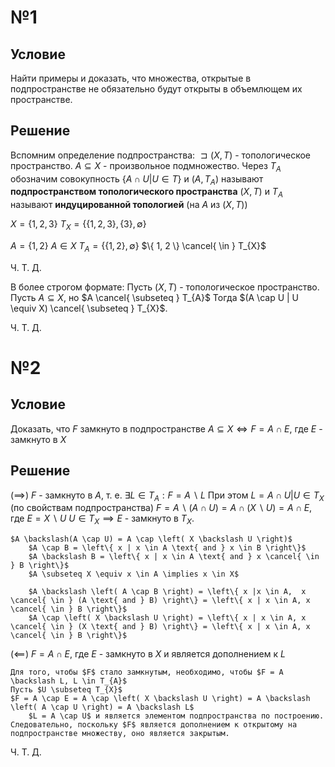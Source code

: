 # №1
## Условие
Найти примеры и доказать, что множества, открытые в подпространстве не обязательно будут открыты в объемлющем их пространстве.
## Решение
Вспомним определение подпространства:
	$\sqsupset (X, T)$ - топологическое пространство.
	$A \subseteq X$ - произвольное подмножество.
	Через $T_{A}$ обозначим совокупность $\left\{ A \cap U | U \in T \right\}$
	и $(A, T_{A})$ называют **подпространством топологического пространства** $(X, T)$
	и $T_{A}$ называют **индуцированной топологией** (на $A$ из $(X, T)$)

$X = \left\{ 1, 2, 3 \right\}$
$T_{X} = \{ \{ 1, 2, 3 \}, \{ 3 \}, \emptyset \}$

$A = \{ 1, 2 \}$
$A \in X$
$T_{A} = \left\{ \{ 1, 2 \}, \emptyset\right\}$
$\{ 1, 2 \} \cancel{ \in } T_{X}$

Ч. Т. Д.

В более строгом формате:
Пусть $(X, T)$ - топологическое пространство.
Пусть $A \subseteq X$, но $A \cancel{ \subseteq } T_{A}$
Тогда $(A \cap U | U \equiv X)  \cancel{ \subseteq } T_{X}$.

Ч. Т. Д.
# №2
## Условие
Доказать, что $F$ замкнуто в подпространстве $A \subseteq X \iff F = A \cap E$, где $E$ - замкнуто в $X$

## Решение
$\left( \implies \right)$
	$F$ - замкнуто в $A$, т. е. $\exists L \in T_A : F = A \backslash L$
		При этом $L = A \cap U | U \in T_X$ (по свойствам подпространства)
	$F = A \backslash(A \cap U) = A \cap \left( X \backslash U \right) = A \cap E$, где $E = X \backslash U$
	$U \in T_{X} \implies E$ - замкнуто в $T_{X}$. 
	
	$A \backslash(A \cap U) = A \cap \left( X \backslash U \right)$
		$A \cap B = \left\{ x | x \in A \text{ and } x \in B \right\}$
		$A \backslash B = \left\{ x | x \in A \text{ and } x \cancel{ \in } B \right\}$
		$A \subseteq X \equiv x \in A \implies x \in X$
		
		$A \backslash \left( A \cap B \right) = \left\{ x |x \in A,  x \cancel{ \in } (A \text{ and } B) \right\} = \left\{ x | x \in A, x \cancel{ \in } B \right\}$
		$A \cap \left( X \backslash U \right) = \left\{ x | x \in A, x \cancel{ \in } (X \text{ and } B) \right\} = \left\{ x | x \in A, x \cancel{ \in } B \right\}$

$\left( \impliedby \right)$
	$F = A \cap E$, где $E$ - замкнуто в $X$ и является дополнением к $L$
	
	Для того, чтобы $F$ стало замкнутым, необходимо, чтобы $F = A \backslash L, L \in T_{A}$
	Пусть $U \subseteq T_{X}$
	$F = A \cap E = A \cap \left( X \backslash U \right) = A \backslash \left( A \cap U \right) = A \backslash L$
		$L = A \cap U$ и является элементом подпространства по построению.
	Следовательно, поскольку $F$ является дополнением к открытому на подпространстве множеству, оно является закрытым.


Ч. Т. Д.


